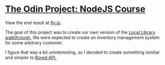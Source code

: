 # [The Odin Project: NodeJS Course](https://www.theodinproject.com/lessons/nodejs-inventory-application)

View the end result at [fly.io](https://bored-programmer-api.fly.dev/).

The goal of this project was to create our own version of the [Local Library walkthrough.](https://github.com/FatCatLikesBeer/express-locallibrary-tutorial) We were expected to create an inventory management system for some arbitrary customer.

I figure that was a bit uninteresting, so I decided to create something similiar and simpler to [Bored API.](https://www.boredapi.com/)

